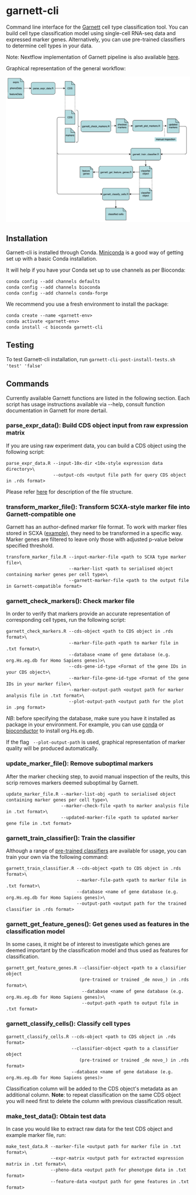 # garnett-cli
Command line interface for the [Garnett](https://cole-trapnell-lab.github.io/garnett/) cell type classification tool. You can build cell type classification model using single-cell RNA-seq data and expressed marker genes. Alternatively, you can use pre-trained classifiers to determine cell types in your data.

Note: Nextflow implementation of Garnett pipeline is also available [here](https://github.com/ebi-gene-expression-group/garnett-workflow/tree/master).    

Graphical representation of the general workflow:

![](https://github.com/ebi-gene-expression-group/garnett-cli/blob/master/garnett_pipeline.png)

## Installation 
Garnett-cli is installed through Conda. [Miniconda](https://docs.conda.io/en/latest/miniconda.html) is a good way of getting set up with a basic Conda installation.

It will help if you have your Conda set up to use channels as per Bioconda:
```
conda config --add channels defaults
conda config --add channels bioconda
conda config --add channels conda-forge 
```

We recommend you use a fresh environment to install the package: 

```
conda create --name <garnett-env>
conda activate <garnett-env>
conda install -c bioconda garnett-cli 
```

## Testing
To test Garnett-cli installation, run ```garnett-cli-post-install-tests.sh 'test' 'false' ```

## Commands 
Currently available Garnett functions are listed in the following section. Each script has usage instructions available via --help, consult function documentation in Garnett for more dertail. 

### parse_expr_data(): Build CDS object input from raw expression matrix
If you are using raw experiment data, you can build a CDS object using the following script:

```
parse_expr_data.R --input-10x-dir <10x-style expression data directory>\
                  --output-cds <output file path for query CDS object in .rds format> 
```

Please refer [here](http://cole-trapnell-lab.github.io/monocle-release/docs/#the-celldataset-class) for description of the file structure.

### transform_marker_file(): Transform SCXA-style marker file into Garnett-compatible one
Garnett has an author-defined marker file format. To work with marker files stored in SCXA ([example](ftp://ftp.ebi.ac.uk/pub/databases/microarray/data/atlas/sc_experiments/E-ENAD-14/E-ENAD-14.marker_genes_18.tsv)), they need to be transformed in a specific way. Marker genes are filtered to leave only those with adjusted p-value below specified threshold.

```
transform_marker_file.R --input-marker-file <path to SCXA type marker file>\
                        --marker-list <path to serialised object containing marker genes per cell type>\
                        --garnett-marker-file <path to the output file in Garnett-compatible format>
```

### garnett_check_markers(): Check marker file 
In order to verify that markers provide an accurate representation of corresponding cell types, run the following script:

```
garnett_check_markers.R --cds-object <path to CDS object in .rds format>\
                        --marker-file-path <path to marker file in .txt format>\
                        --database <name of gene database (e.g. org.Hs.eg.db for Homo Sapiens genes)>\
                        --cds-gene-id-type <Format of the gene IDs in your CDS object>\
                        --marker-file-gene-id-type <Format of the gene IDs in your marker file>\
                        --marker-output-path <output path for marker analysis file in .txt format>\
                        --plot-output-path <output path for the plot in .png format>
```
_NB_: before specifying the database, make sure you have it installed as package in your environment. For example, you can use [conda](https://anaconda.org/bioconda/bioconductor-org.hs.eg.db) or [bioconductor](https://bioconductor.org/packages/release/data/annotation/html/org.Hs.eg.db.html) to install org.Hs.eg.db.
 
If the flag ` --plot-output-path` is used, graphical representation of marker quality will be produced automatically. 

### update_marker_file(): Remove suboptimal markers
After the marker checking step, to avoid manual inspection of the reults, this scrip removes markers deemed suboptimal by Garnett. 

```
update_marker_file.R --marker-list-obj <path to serialised object containing marker genes per cell type>\
                     --marker-check-file <path to marker analysis file in .txt format>\
                     --updated-marker-file <path to updated marker gene file in .txt format>
```

### garnett_train_classifier(): Train the classifier 
Although a range of [pre-trained classifiers](https://cole-trapnell-lab.github.io/garnett/classifiers/) are available for usage, you can train your own via the following command: 

```
garnett_train_classifier.R --cds-object <path to CDS object in .rds format>\
                           --marker-file-path <path to marker file in .txt format>\
                           --database <name of gene database (e.g. org.Hs.eg.db for Homo Sapiens genes)>\
                           --output-path <output path for the trained classifier in .rds format>
```

### garnett_get_feature_genes(): Get genes used as features in the classification model
In some cases, it might be of interest to investigate which genes are deemed important by the classification model and thus used as features for classification.

```
garnett_get_feature_genes.R --classifier-object <path to a classifier object 
                            (pre-trained or trained _de novo_) in .rds format>\
                             --database <name of gene database (e.g. org.Hs.eg.db for Homo Sapiens genes)>\
                             --output-path <path to output file in .txt format>
```

### garnett_classify_cells(): Classify cell types 
```
garnett_classify_cells.R --cds-object <path to CDS object in .rds format>
                         --classifier-object <path to a classifier object 
                            (pre-trained or trained _de novo_) in .rds format>
                         --database <name of gene database (e.g. org.Hs.eg.db for Homo Sapiens genes)>
```
Classification column will be added to the CDS object's metadata as an additional column. **Note**: to repeat classification on the same CDS object you will need first to delete the column with previous classification result. 

### make_test_data(): Obtain test data
In case you would like to extract raw data for the test CDS object and example marker file, run: 
```
make_test_data.R --marker-file <output path for marker file in .txt format>\
                 --expr-matrix <output path for extracted expression matrix in .txt format>\
                 --pheno-data <output path for phenotype data in .txt format>
                 --feature-data <output path for gene features in .txt format>
```
